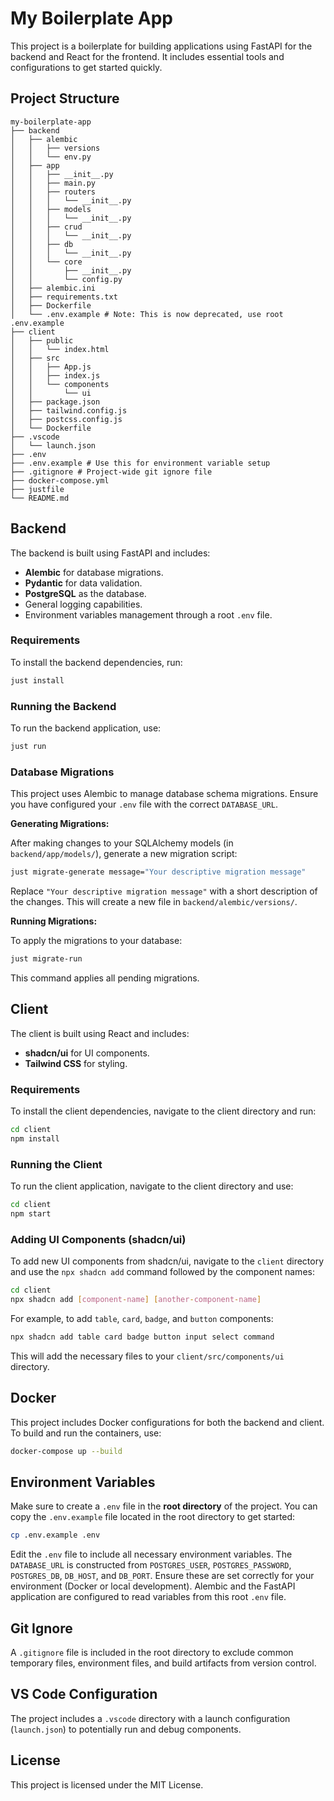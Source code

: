 # My Boilerplate App

This project is a boilerplate for building applications using FastAPI for the backend and React for the frontend. It includes essential tools and configurations to get started quickly.

## Project Structure

```
my-boilerplate-app
├── backend
│   ├── alembic
│   │   ├── versions
│   │   └── env.py
│   ├── app
│   │   ├── __init__.py
│   │   ├── main.py
│   │   ├── routers
│   │   │   └── __init__.py
│   │   ├── models
│   │   │   └── __init__.py
│   │   ├── crud
│   │   │   └── __init__.py
│   │   ├── db
│   │   │   └── __init__.py
│   │   └── core
│   │       ├── __init__.py
│   │       └── config.py
│   ├── alembic.ini
│   ├── requirements.txt
│   ├── Dockerfile
│   └── .env.example # Note: This is now deprecated, use root .env.example
├── client
│   ├── public
│   │   └── index.html
│   ├── src
│   │   ├── App.js
│   │   ├── index.js
│   │   └── components
│   │       └── ui
│   ├── package.json
│   ├── tailwind.config.js
│   ├── postcss.config.js
│   └── Dockerfile
├── .vscode
│   └── launch.json
├── .env
├── .env.example # Use this for environment variable setup
├── .gitignore # Project-wide git ignore file
├── docker-compose.yml
├── justfile
└── README.md
```

## Backend

The backend is built using FastAPI and includes:

- **Alembic** for database migrations.
- **Pydantic** for data validation.
- **PostgreSQL** as the database.
- General logging capabilities.
- Environment variables management through a root `.env` file.

### Requirements

To install the backend dependencies, run:

```bash
just install
```

### Running the Backend

To run the backend application, use:

```bash
just run
```

### Database Migrations

This project uses Alembic to manage database schema migrations. Ensure you have configured your `.env` file with the correct `DATABASE_URL`.

**Generating Migrations:**

After making changes to your SQLAlchemy models (in `backend/app/models/`), generate a new migration script:

```bash
just migrate-generate message="Your descriptive migration message"
```

Replace `"Your descriptive migration message"` with a short description of the changes. This will create a new file in `backend/alembic/versions/`.

**Running Migrations:**

To apply the migrations to your database:

```bash
just migrate-run
```

This command applies all pending migrations.

## Client

The client is built using React and includes:

- **shadcn/ui** for UI components.
- **Tailwind CSS** for styling.

### Requirements

To install the client dependencies, navigate to the client directory and run:

```bash
cd client
npm install
```

### Running the Client

To run the client application, navigate to the client directory and use:

```bash
cd client
npm start
```

### Adding UI Components (shadcn/ui)

To add new UI components from shadcn/ui, navigate to the `client` directory and use the `npx shadcn add` command followed by the component names:

```bash
cd client
npx shadcn add [component-name] [another-component-name]
```

For example, to add `table`, `card`, `badge`, and `button` components:

```bash
npx shadcn add table card badge button input select command
```

This will add the necessary files to your `client/src/components/ui` directory.

## Docker

This project includes Docker configurations for both the backend and client. To build and run the containers, use:

```bash
docker-compose up --build
```

## Environment Variables

Make sure to create a `.env` file in the **root directory** of the project. You can copy the `.env.example` file located in the root directory to get started:

```bash
cp .env.example .env
```

Edit the `.env` file to include all necessary environment variables. The `DATABASE_URL` is constructed from `POSTGRES_USER`, `POSTGRES_PASSWORD`, `POSTGRES_DB`, `DB_HOST`, and `DB_PORT`. Ensure these are set correctly for your environment (Docker or local development). Alembic and the FastAPI application are configured to read variables from this root `.env` file.

## Git Ignore

A `.gitignore` file is included in the root directory to exclude common temporary files, environment files, and build artifacts from version control.

## VS Code Configuration

The project includes a `.vscode` directory with a launch configuration (`launch.json`) to potentially run and debug components.

## License

This project is licensed under the MIT License.